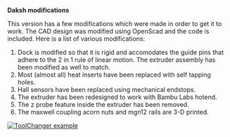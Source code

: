 <b>Daksh modifications</b>

This version has a few modifications which were made in order to get it to work. The CAD design was modified using OpenScad and the code is included. Here is a list of various modifications:

1. Dock is modified so that it is rigid and accomodates the guide pins that adhere to the 2 in 1 rule of linear motion. The extruder assembly has been modified as well to match.
2. Most (almost all) heat inserts have been replaced with self tapping holes.
3. Hall sensors have been replaced using mechanical endstops.
4. The extruder has been redesigned to work with Bambu Labs hotend.
5. The z probe feature inside the extruder has been removed.
6. The maxwell coupling acorn nuts and mgn12 rails are 3-D printed.


[![ToolChanger example](https://img.youtube.com/vi/bsXgGvNo5a8/0.jpg)](https://www.youtube.com/watch?v=bsXgGvNo5a8)
   
